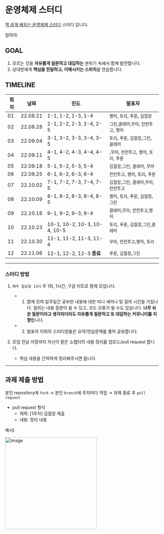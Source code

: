 # 운영체제 스터디

[책 쉽게 배우는 운영체제 스터디](http://www.yes24.com/Product/Goods/62054527) 스터디 입니다.

참여자: 

## GOAL

1. 모르는 것을 **자유롭게 질문하고 대답하는** 분위기 속에서 함께 발전합니다.
2. 상대방에게 **핵심을 전달하고, 이해시키는 스피치**를 연습합니다.

## TIMELINE
 
|회차|날짜|진도|발표자|
|---|---|---|---|
|01|22.08.21|1-1, 1-2, 1-3, 1-4|`짱어`, `토리`, `푸룬`, `김월장` | 
|02|22.08.28|2-1, 2-2, 2-3, 2-4, 2-5|`그린`,`클레어`,`무아`, `런런투고`, `짱어` | 
|03|22.09.04|3-1, 3-2, 3-3, 3-4, 3-5| `토리`, `푸룬`, `김월장`,`그린`, `클레어` | 
|04|22.09.11|4-1, 4-2, 4-3, 4-4, 4-5|,`무아`, `런런투고`, `짱어`, `토리`, `푸룬`| 
|05|22.09.18|5-1, 5-2, 5-3, 5-4| `김월장`,`그린`, `클레어`, `무아` |
|06|22.09.25|6-1, 6-2, 6-3, 6-4| `런런투고`, `짱어`, `토리`, `푸룬`| 
|07|22.10.02|7-1, 7-2, 7-3, 7-4, 7-5| `김월장`,`그린`, `클레어`,`무아`, `런런투고` | 
|08|22.10.09|8-1, 8-2, 8-3, 8-4, 8-5| `짱어`, `토리`, `푸룬`, `김월장`,`그린`| 
|09|22.10.16|9-1, 9-2, 9-3, 9-4|`클레어`,`무아`, `런런투고`,`짱어` | 
|10|22.10.23|10-1, 10-2, 10-3, 10-4, 10-5| `토리`, `푸룬`, `김월장`,`그린`,`클레어` | 
|11|22.10.30|11-1, 11-2, 11-3, 11-4|`무아`, `런런투고`,`짱어`, `토리` | 
|12|22.11.06|12-1, 12-2, 12-3 **종료**| `푸룬`, `김월장`,`그린` |

---

### **스터디 방법**

1. `매주 일요일 13시` 주 1회, 1시간, 구글 미트로 함께 모입니다.
   
    - 1. 함께 모여 일주일간 공부한 내용에 대한 미니 세미나 및 질의 시간을 가집니다.
       질의는 내용 질문이 될 수 있고, 코드 오류가 될 수도 있습니다. 
       **너무 쉬운 질문이라고 생각되더라도 자유롭게 질문하고 또 대답하는 커뮤니티를 지향**합니다.

    - 2. 발표자 이외의 스터디원들은 요약/연습문제를 풀어 공유합니다.
    

2. 모임 전날 자정까지 자신이 맡은 소챕터의 내용 정리를 업로드/pull request 합니다.
    - 핵심 내용을 간략하게 정리해주시면 됩니다.


---

## 과제 제출 방법

본인 repository에 `fork` → 본인 `branch`에 주차마다 작업 → 과제 종료 후 `pull request`

- pull request 형식 
   - 제목: [1주차] 김월장 제출
   - 내용: 정리 내용

예시)

<img src="https://user-images.githubusercontent.com/69420512/136134843-f43bd2bd-c3f2-4eea-9a96-ea7e022bd40a.png" alt="image" width="300" height="whatever">